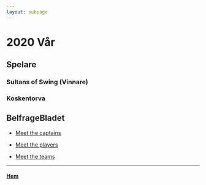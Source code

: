 ```yaml
---
layout: subpage
---
```


# 2020 Vår

## Spelare

### Sultans of Swing (Vinnare)

### Koskentorva

## BelfrageBladet
- [Meet the captains](https://vossaxel.github.io/inkomp/res/mtc2020V.pdf)

- [Meet the players](https://vossaxel.github.io/inkomp/res/mtp2020V.pdf)

- [Meet the teams](https://vossaxel.github.io/inkomp/res/mtt2020V.pdf)


* * *

#### [Hem](./)
